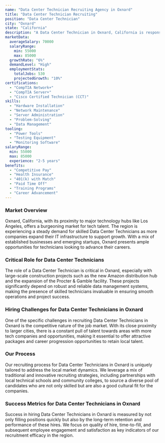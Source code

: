 ```yaml
---
name: "Data Center Technician Recruiting Agency in Oxnard"
title: "Data Center Technician Recruiting"
position: "Data Center Technician"
city: "Oxnard"
state: "California"
description: "A Data Center Technician in Oxnard, California is responsible for overseeing data center operations, maintaining servers and networks, and troubleshooting issues."
marketData:
  averageSalary: 70000
  salaryRange:
    min: 55000
    max: 85000
  growthRate: "6%"
  demandLevel: "High"
  employmentStats:
    totalJobs: 530
    projectedGrowth: "10%"
certifications:
  - "CompTIA Network+"
  - "CompTIA Server+"
  - "Cisco Certified Technician (CCT)"
skills:
  - "Hardware Installation"
  - "Network Maintenance"
  - "Server Administration"
  - "Problem-Solving"
  - "Data Management"
tooling:
  - "Power Tools"
  - "Testing Equipment"
  - "Monitoring Software"
salaryRange:
  min: 55000
  max: 85000
  experience: "2-5 years"
benefits:
  - "Competitive Pay"
  - "Health Insurance"
  - "401(k) with Match"
  - "Paid Time Off"
  - "Training Programs"
  - "Career Advancement"
---
```


### Market Overview
Oxnard, California, with its proximity to major technology hubs like Los Angeles, offers a burgeoning market for tech talent. The region is experiencing a steady demand for skilled Data Center Technicians as more companies expand their IT infrastructure to support growth. With a mix of established businesses and emerging startups, Oxnard presents ample opportunities for technicians looking to advance their careers.

### Critical Role for Data Center Technicians
The role of a Data Center Technician is critical in Oxnard, especially with large-scale construction projects such as the new Amazon distribution hub and the expansion of the Procter & Gamble facility. These projects significantly depend on robust and reliable data management systems, making the presence of skilled technicians invaluable in ensuring smooth operations and project success.

### Hiring Challenges for Data Center Technicians in Oxnard
One of the specific challenges in recruiting Data Center Technicians in Oxnard is the competitive nature of the job market. With its close proximity to larger cities, there is a constant pull of talent towards areas with more tech companies and opportunities, making it essential to offer attractive packages and career progression opportunities to retain local talent.

### Our Process
Our recruiting process for Data Center Technicians in Oxnard is uniquely tailored to address the local market dynamics. We leverage a mix of traditional and innovative recruiting strategies, including partnerships with local technical schools and community colleges, to source a diverse pool of candidates who are not only skilled but are also a good cultural fit for the companies.

### Success Metrics for Data Center Technicians in Oxnard
Success in hiring Data Center Technicians in Oxnard is measured by not only filling positions quickly but also by the long-term retention and performance of these hires. We focus on quality of hire, time-to-fill, and subsequent employee engagement and satisfaction as key indicators of our recruitment efficacy in the region.